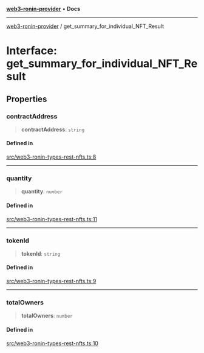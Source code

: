 [**web3-ronin-provider**](../README.md) • **Docs**

***

[web3-ronin-provider](../globals.md) / get\_summary\_for\_individual\_NFT\_Result

# Interface: get\_summary\_for\_individual\_NFT\_Result

## Properties

### contractAddress

> **contractAddress**: `string`

#### Defined in

[src/web3-ronin-types-rest-nfts.ts:8](https://github.com/chuacw/web3-ronin-provider/blob/1a659b81d9c7d7afbced0ae2b11550f4f6c0a233/src/web3-ronin-types-rest-nfts.ts#L8)

***

### quantity

> **quantity**: `number`

#### Defined in

[src/web3-ronin-types-rest-nfts.ts:11](https://github.com/chuacw/web3-ronin-provider/blob/1a659b81d9c7d7afbced0ae2b11550f4f6c0a233/src/web3-ronin-types-rest-nfts.ts#L11)

***

### tokenId

> **tokenId**: `string`

#### Defined in

[src/web3-ronin-types-rest-nfts.ts:9](https://github.com/chuacw/web3-ronin-provider/blob/1a659b81d9c7d7afbced0ae2b11550f4f6c0a233/src/web3-ronin-types-rest-nfts.ts#L9)

***

### totalOwners

> **totalOwners**: `number`

#### Defined in

[src/web3-ronin-types-rest-nfts.ts:10](https://github.com/chuacw/web3-ronin-provider/blob/1a659b81d9c7d7afbced0ae2b11550f4f6c0a233/src/web3-ronin-types-rest-nfts.ts#L10)
